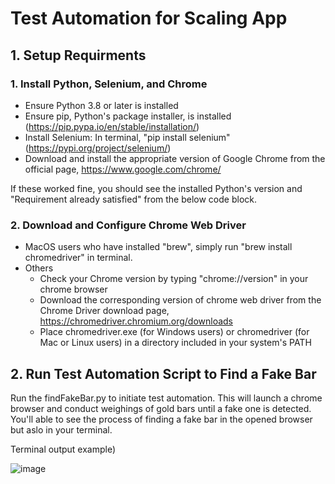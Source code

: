 # Test Automation for Scaling App

## 1. Setup Requirments
### 1. Install Python, Selenium, and Chrome
- Ensure Python 3.8 or later is installed
- Ensure pip, Python's package installer, is installed (https://pip.pypa.io/en/stable/installation/)
- Install Selenium: In terminal, "pip install selenium" (https://pypi.org/project/selenium/)
- Download and install the appropriate version of Google Chrome from the official page, https://www.google.com/chrome/

If these worked fine, you should see the installed Python's version and "Requirement already satisfied" from the below code block.

### 2. Download and Configure Chrome Web Driver
- MacOS users who have installed "brew", simply run "brew install chromedriver" in terminal.
- Others
  - Check your Chrome version by typing "chrome://version" in your chrome browser
  - Download the corresponding version of chrome web driver from the Chrome Driver download page, https://chromedriver.chromium.org/downloads
  - Place chromedriver.exe (for Windows users) or chromedriver (for Mac or Linux users) in a directory included in your system's PATH

## 2. Run Test Automation Script to Find a Fake Bar

Run the findFakeBar.py to initiate test automation. This will launch a chrome browser and conduct weighings of gold bars until a fake one is detected. You'll able to see the process of finding a fake bar in the opened browser but aslo in your terminal.

Terminal output example)

![image](https://github.com/ellieko/test_automation/assets/70093034/63d868f2-2e27-489e-b0c1-089382dd079b)
